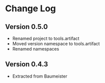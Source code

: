 Change Log
==========

Version 0.5.0
-------------
* Renamed project to tools.artifact
* Moved version namespace to tools.artifact
* Renamed namespaces


Version 0.4.3
-------------
* Extracted from Baumeister

